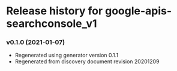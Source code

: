 # Release history for google-apis-searchconsole_v1

### v0.1.0 (2021-01-07)

* Regenerated using generator version 0.1.1
* Regenerated from discovery document revision 20201209

